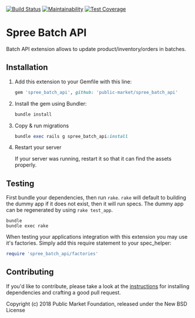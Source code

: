 <!-- markdownlint-disable MD041 -->
[![Build Status](https://travis-ci.org/public-market/spree_batch_api.svg?branch=master)](https://travis-ci.org/public-market/spree_batch_api)
[![Maintainability](https://api.codeclimate.com/v1/badges/27c408372144ced90920/maintainability)](https://codeclimate.com/github/public-market/spree_batch_api/maintainability)
[![Test Coverage](https://api.codeclimate.com/v1/badges/27c408372144ced90920/test_coverage)](https://codeclimate.com/github/public-market/spree_batch_api/test_coverage)
<!-- markdownlint-enable MD041 -->

# Spree Batch API

Batch API extension allows to update product/inventory/orders in batches.

## Installation

1. Add this extension to your Gemfile with this line:

    ```ruby
    gem 'spree_batch_api', github: 'public-market/spree_batch_api'
    ```

1. Install the gem using Bundler:
    ```ruby
    bundle install
    ```

1. Copy & run migrations

    ```ruby
    bundle exec rails g spree_batch_api:install
    ```

1. Restart your server

    If your server was running, restart it so that it can find the assets properly.

## Testing

First bundle your dependencies, then run `rake`. `rake` will default to building the dummy app if it does not exist, then it will run specs. The dummy app can be regenerated by using `rake test_app`.

```shell
bundle
bundle exec rake
```

When testing your applications integration with this extension you may use it's factories.
Simply add this require statement to your spec_helper:

```ruby
require 'spree_batch_api/factories'
```

## Contributing

If you'd like to contribute, please take a look at the
[instructions](CONTRIBUTING.md) for installing dependencies and crafting a good
pull request.

Copyright (c) 2018 Public Market Foundation, released under the New BSD License

